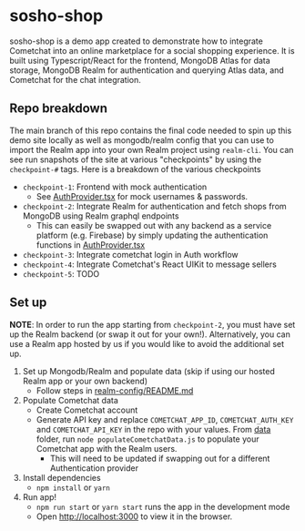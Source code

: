 # sosho-shop
sosho-shop is a demo app created to demonstrate how to integrate Cometchat into an online marketplace for a social shopping experience. It is built using Typescript/React for the frontend, MongoDB Atlas for data storage, MongoDB Realm for authentication and querying Atlas data, and Cometchat for the chat integration.

## Repo breakdown
The main branch of this repo contains the final code needed to spin up this demo site locally as well as mongodb/realm config that you can use to import the Realm app into your own Realm project using `realm-cli`. You can see run snapshots of the site at various "checkpoints" by using the `checkpoint-#` tags. Here is a breakdown of the various checkpoints

- `checkpoint-1`: Frontend with mock authentication
    - See [AuthProvider.tsx](./src/contexts/AuthProvider.tsx) for mock usernames & passwords.
- `checkpoint-2`: Integrate Realm for authentication and fetch shops from MongoDB using Realm graphql endpoints
    - This can easily be swapped out with any backend as a service platform (e.g. Firebase) by simply updating the authentication functions in [AuthProvider.tsx](./src/contexts/AuthProvider.tsx)
- `checkpoint-3`: Integrate cometchat login in Auth workflow
- `checkpoint-4`: Integrate Cometchat's React UIKit to message sellers
- `checkpoint-5`: TODO

## Set up
**NOTE**: In order to run the app starting from `checkpoint-2`, you must have set up the Realm backend (or swap it out for your own!). Alternatively, you can use a Realm app hosted by us if you would like to avoid the additional set up.

1. Set up Mongodb/Realm and populate data (skip if using our hosted Realm app or your own backend)
    - Follow steps in [realm-config/README.md](./realm-config/README.md)
2. Populate Cometchat data
    - Create Cometchat account
    - Generate API key and replace `COMETCHAT_APP_ID`, `COMETCHAT_AUTH_KEY` and `COMETCHAT_API_KEY` in the repo with your values.
    From [data](data) folder, run `node populateCometchatData.js` to populate your Cometchat app with the Realm users.
        - This will need to be updated if swapping out for a different Authentication provider
3. Install dependencies
    - `npm install` or `yarn`
4. Run app!
    - `npm run start` or `yarn start` runs the app in the development mode
    - Open [http://localhost:3000](http://localhost:3000) to view it in the browser.
